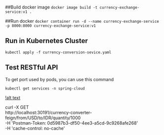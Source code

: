 ##Build docker image
`docker image build -t currency-exchange-service:v1 .`

##Run docker
`docker container run -d --name currency-exchange-service -p 8000:8000 currency-exchange-service:v1`

## Run in Kubernetes Cluster
`kubectl apply -f currency-conversion-sevice.yaml`

## Test RESTful API
To get port used by pods, you can use this command

`kubectl get services -n spring-cloud`

[!alt text](https://raw.githubusercontent.com/sidie88/spring-in-kubernetes/master/img/service-port2.PNG)

curl -X GET \
  http://localhost:30191/currency-converter-feign/from/USD/to/IDR/quantity/1000 \
  -H 'Postman-Token: 0d5987b3-df50-4ee3-a5cd-9c9268afe268' \
  -H 'cache-control: no-cache'
